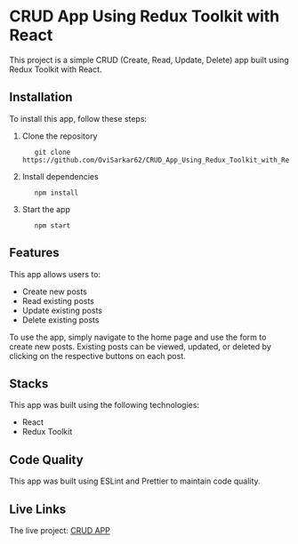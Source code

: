 # CRUD App Using Redux Toolkit with React

This project is a simple CRUD (Create, Read, Update, Delete) app built using Redux Toolkit with React.

## Installation

To install this app, follow these steps:
1. Clone the repository 
           
          git clone https://github.com/OviSarkar62/CRUD_App_Using_Redux_Toolkit_with_React.git

2. Install dependencies 
             
          npm install

3. Start the app 
           
          npm start

## Features

This app allows users to:

- Create new posts
- Read existing posts
- Update existing posts
- Delete existing posts

To use the app, simply navigate to the home page and use the form to create new posts. Existing posts can be viewed, updated, or deleted by clicking on the respective buttons on each post.

## Stacks

This app was built using the following technologies:

- React
- Redux Toolkit

## Code Quality

This app was built using ESLint and Prettier to maintain code quality.

## Live Links

The live project: [CRUD APP](https://OviSarkar62.github.io/CRUD_App_Using_Redux_Toolkit_with_React)

